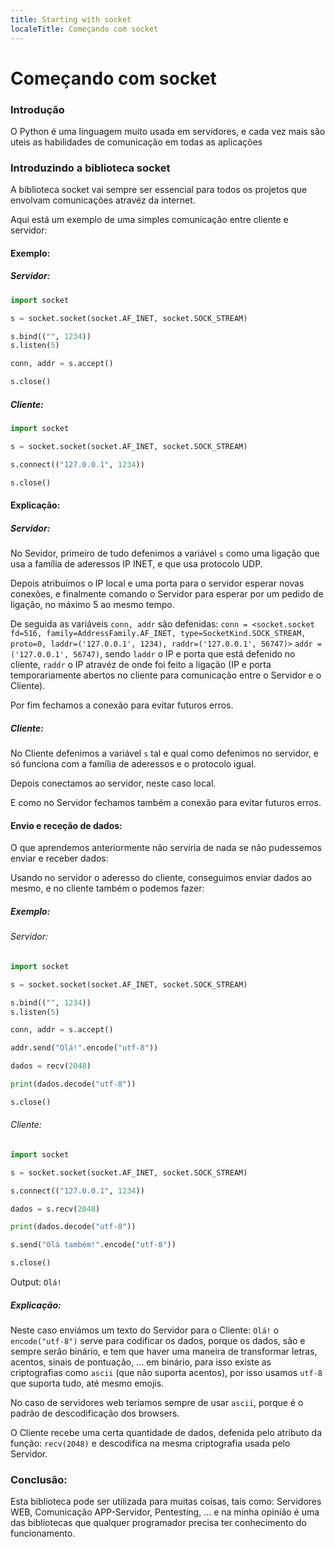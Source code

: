 ```yaml
---
title: Starting with socket
localeTitle: Começando com socket
---
```

# Começando com socket

### Introdução

O Python é uma linguagem muito usada em servidores, e cada vez mais são uteis as habilidades de comunicação em todas as aplicações

### Introduzindo a biblioteca socket

A biblioteca socket vai sempre ser essencial para todos os projetos que envolvam comunicações atravéz da internet.

Aqui está um exemplo de uma simples comunicação entre cliente e servidor:

#### Exemplo:

##### Servidor:

```python
import socket

s = socket.socket(socket.AF_INET, socket.SOCK_STREAM)

s.bind(("", 1234))
s.listen(5)

conn, addr = s.accept()

s.close()

```

##### Cliente:

```python
import socket

s = socket.socket(socket.AF_INET, socket.SOCK_STREAM)

s.connect(("127.0.0.1", 1234))

s.close()
```

#### Explicação:

##### Servidor:
No Sevidor, primeiro de tudo defenimos a variável ```s``` como uma ligação que usa a família de aderessos IP INET, e que usa protocolo UDP.

Depois atribuímos o IP local e uma porta para o servidor esperar novas conexões, e finalmente comando o Servidor para esperar por um pedido de ligação, no máximo 5 ao mesmo tempo.

De seguida as variáveis ```conn, addr``` são defenidas: ```conn = <socket.socket fd=516, family=AddressFamily.AF_INET, type=SocketKind.SOCK_STREAM, proto=0, laddr=('127.0.0.1', 1234), raddr=('127.0.0.1', 56747)>```
```addr =('127.0.0.1', 56747)```, sendo ```laddr``` o IP e porta que está defenido no cliente, ```raddr``` o IP atravéz de onde foi feito a ligação (IP e porta temporariamente abertos no cliente para comunicação entre o Servidor e o Cliente).

Por fim fechamos a conexão para evitar futuros erros.

##### Cliente:
No Cliente defenimos a variável ```s``` tal e qual como defenimos no servidor, e só funciona com a família de aderessos e o protocolo igual.

Depois conectamos ao servidor, neste caso local.

E como no Servidor fechamos também a conexão para evitar futuros erros.

#### Envio e receção de dados:
O que aprendemos anteriormente não serviria de nada se não pudessemos enviar e receber dados:

Usando no servidor o aderesso do cliente, conseguimos enviar dados ao mesmo, e no cliente também o podemos fazer:

##### Exemplo: 

###### Servidor:

```python
import socket

s = socket.socket(socket.AF_INET, socket.SOCK_STREAM)

s.bind(("", 1234))
s.listen(5)

conn, addr = s.accept()

addr.send("Olá!".encode("utf-8"))

dados = recv(2048)

print(dados.decode("utf-8"))

s.close()

```

###### Cliente:

```python
import socket

s = socket.socket(socket.AF_INET, socket.SOCK_STREAM)

s.connect(("127.0.0.1", 1234))

dados = s.recv(2048)

print(dados.decode("utf-8"))

s.send("Olá também!".encode("utf-8"))

s.close()

```

Output:
```Olá!```


##### Explicação: 
Neste caso enviámos um texto do Servidor para o Cliente: ```Olá!``` o ```encode("utf-8")``` serve para codificar os dados, porque os dados, são e sempre serão binário, e tem que haver uma maneira de transformar letras, acentos, sinais de pontuação, ... em binário, para isso existe as criptografias como ```ascii``` (que não suporta acentos), por isso usamos ```utf-8``` que suporta tudo, até mesmo emojis.

No caso de servidores web teriamos sempre de usar ```ascii```, porque é o padrão de descodificação dos browsers.

O Cliente recebe uma certa quantidade de dados, defenida pelo atributo da função: ```recv(2048)``` e descodifica na mesma criptografia usada pelo Servidor.

### Conclusão:
Esta biblioteca pode ser utilizada para muitas coisas, tais como: Servidores WEB, Comunicação APP-Servidor, Pentesting, ... e na minha opinião é uma das bibliotecas que qualquer programador precisa ter conhecimento do funcionamento.
